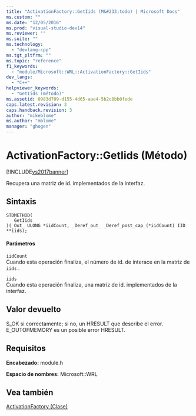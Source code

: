 ```yaml
---
title: "ActivationFactory::GetIids (M&#233;todo) | Microsoft Docs"
ms.custom: ""
ms.date: "12/05/2016"
ms.prod: "visual-studio-dev14"
ms.reviewer: ""
ms.suite: ""
ms.technology: 
  - "devlang-cpp"
ms.tgt_pltfrm: ""
ms.topic: "reference"
f1_keywords: 
  - "module/Microsoft::WRL::ActivationFactory::GetIids"
dev_langs: 
  - "C++"
helpviewer_keywords: 
  - "GetIids (método)"
ms.assetid: 0983d709-d155-4d65-aae4-5b2c8bb0fede
caps.latest.revision: 3
caps.handback.revision: 3
author: "mikeblome"
ms.author: "mblome"
manager: "ghogen"
---
```

# ActivationFactory::GetIids (M&#233;todo)
[!INCLUDE[vs2017banner](../assembler/inline/includes/vs2017banner.md)]

Recupera una matriz de id. implementados de la interfaz.  
  
## Sintaxis  
  
```  
STDMETHOD(  
   GetIids  
)(_Out_ ULONG *iidCount, _Deref_out_ _Deref_post_cap_(*iidCount) IID **iids);  
```  
  
#### Parámetros  
 `iidCount`  
 Cuando esta operación finaliza, el número de id. de interace en la matriz de `iids` .  
  
 `iids`  
 Cuando esta operación finaliza, una matriz de id. implementados de la interfaz.  
  
## Valor devuelto  
 S\_OK si correctamente; si no, un HRESULT que describe el error.  E\_OUTOFMEMORY es un posible error HRESULT.  
  
## Requisitos  
 **Encabezado:** module.h  
  
 **Espacio de nombres:** Microsoft::WRL  
  
## Vea también  
 [ActivationFactory \(Clase\)](../windows/activationfactory-class.md)